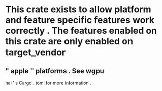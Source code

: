 This
crate
exists
to
allow
platform
and
feature
specific
features
work
correctly
.
The
features
enabled
on
this
crate
are
only
enabled
on
target_vendor
=
"
apple
"
platforms
.
See
wgpu
-
hal
'
s
Cargo
.
toml
for
more
information
.
